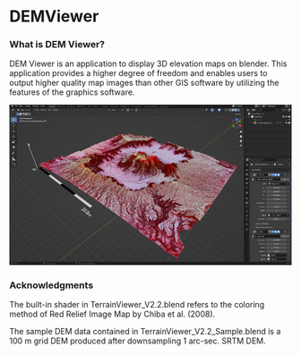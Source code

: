 # DEMViewer
### What is DEM Viewer?

DEM Viewer is an application to display 3D elevation maps on blender. This application provides a higher degree of freedom and enables users to output higher quality map images than other GIS software by utilizing the features of the graphics software. 

![](img/Aso_SS02.png)

### Acknowledgments

The built-in shader in TerrainViewer_V2.2.blend refers to the coloring method of Red Relief Image Map by Chiba et al. (2008).

The sample DEM data contained in TerrainViewer_V2.2_Sample.blend is a 100 m grid DEM produced after downsampling 1 arc-sec. SRTM DEM.
